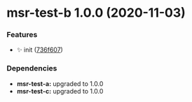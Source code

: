 # msr-test-b 1.0.0 (2020-11-03)


### Features

* ✨ init ([736f607](https://github.com/bubkoo/semantic-release-monorepo/commit/736f6075fd15e09b0f76a41f86b7301b9a442d1c))





### Dependencies

* **msr-test-a:** upgraded to 1.0.0
* **msr-test-c:** upgraded to 1.0.0
